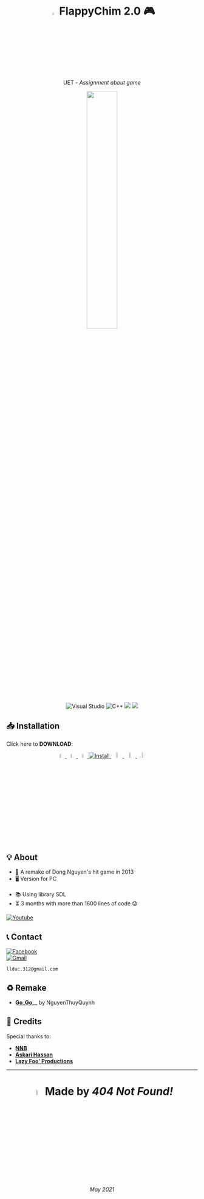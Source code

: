 <h1 align="center">
    <img width="4%" src="https://user-images.githubusercontent.com/71594219/118890082-460cb380-b928-11eb-8124-40dca15c13c0.png">
    FlappyChim 2.0 🎮
</h1>
<p align="center">UET - <i>Assignment about game</i></p>
<p align="center"><a href="https://github.com/20021515/FlappyChim-2.0"><img width="40%" src="https://user-images.githubusercontent.com/71594219/118405179-bbfee980-b6a0-11eb-91fc-4ae693335381.png"></a></p>
<br>
<p align="center">
    <img alt="Visual Studio" src="https://img.shields.io/badge/Visual_Studio-5C2D91?style=for-the-badge&logo=visual%20studio&logoColor=white">
    <img alt="C++" src="https://img.shields.io/badge/C%2B%2B-00599C?style=for-the-badge&logo=c%2B%2B&logoColor=white">
    <img src="https://img.shields.io/github/contributors/20021515/FlappyChim-2.0?style=for-the-badge">
    <img src="https://img.shields.io/github/issues/20021515/FlappyChim-2.0?style=for-the-badge">
</p>

## 📥 Installation
Click here to <b>DOWNLOAD</b>:

<p align="center">
    <a href="https://github.com/20021515/FlappyChim-2.0/releases">
        <img width="5%" src="https://user-images.githubusercontent.com/71594219/118887855-2031df80-b925-11eb-8b92-dff2d8b2b6c0.png">
        <img width="5%" src="https://user-images.githubusercontent.com/71594219/118887845-1dcf8580-b925-11eb-9c9d-66215da5eed5.png">
        <img width="5%" src="https://user-images.githubusercontent.com/71594219/118887832-1b6d2b80-b925-11eb-909c-0b76596364a0.png">
        <img alt="Install" src="https://img.shields.io/github/downloads/20021515/FlappyChim-2.0/total?color=%23FFFF66&style=for-the-badge">
        <img width="6%" src="https://user-images.githubusercontent.com/71594219/118887912-3344af80-b925-11eb-9015-1ac67936530c.png">
        <img width="6%" src="https://user-images.githubusercontent.com/71594219/118887918-350e7300-b925-11eb-8faf-57225cf61811.png">
        <img width="6%" src="https://user-images.githubusercontent.com/71594219/118887925-3770cd00-b925-11eb-8643-0a634fa5c80e.png">
    </a>
</p>

## 💡 About
- 🔧 A remake of Dong Nguyen's hit game in 2013
- 🖥️ Version for PC 
<br><br>
- 📚 Using library SDL
- ⏳ 3 months with more than 1600 lines of code 😓

[![Youtube](https://img.shields.io/badge/YouTube-FF0000?style=for-the-badge&logo=youtube&logoColor=white)](https://youtu.be/V_M6CTTD_kg)
## 📞 Contact
[![Facebook](https://img.shields.io/badge/Facebook-1877F2?style=for-the-badge&logo=facebook&logoColor=white)](https://www.facebook.com/ldukk1430)
<br><a href = "mailto: llduc.312@gmail.com"><img alt="Gmail" src="https://img.shields.io/badge/Gmail-D14836?style=for-the-badge&logo=gmail&logoColor=white"></a>

```
llduc.312@gmail.com
```

## ♻️ Remake
- [**Go_Go__**](https://github.com/22026559NguyenThuyQuynh/Go_Go__) by NguyenThuyQuynh

## 💌 Credits
Special thanks to:
- [**NNB**](https://github.com/NNBnh)
- [**Askari Hassan**](https://www.youtube.com/channel/UC2Ab_b49frkmgFJajOvtkpw/featured)
- [**Lazy Foo' Productions**](https://lazyfoo.net/tutorials/SDL)

---
<h1 align="center">
        <img width="6%" src="https://user-images.githubusercontent.com/71594219/118922831-dcf76100-b964-11eb-8348-ee702ddf7064.png">
        Made by <i>404 Not Found!</i>
</h1>
<p align="center"><i>May 2021</i></p>
